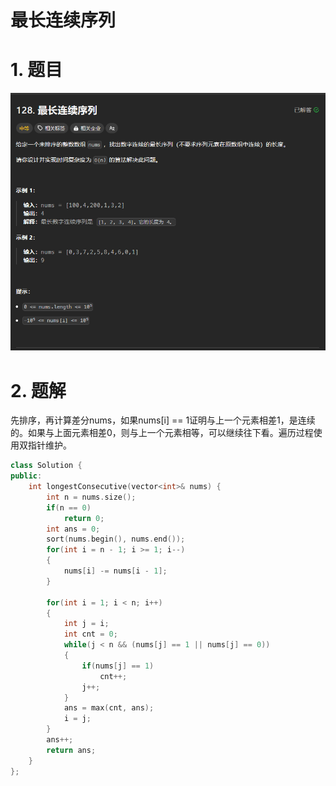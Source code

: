 # 最长连续序列

# 1. 题目

![](image/image_UW8Sm8EOAn.png)

# 2. 题解

先排序，再计算差分nums，如果nums\[i] == 1证明与上一个元素相差1，是连续的。如果与上面元素相差0，则与上一个元素相等，可以继续往下看。遍历过程使用双指针维护。

```c++
class Solution {
public:
    int longestConsecutive(vector<int>& nums) {
        int n = nums.size();
        if(n == 0)
            return 0;
        int ans = 0;
        sort(nums.begin(), nums.end());
        for(int i = n - 1; i >= 1; i--)
        {
            nums[i] -= nums[i - 1];
        }
        
        for(int i = 1; i < n; i++)
        {
            int j = i;
            int cnt = 0;
            while(j < n && (nums[j] == 1 || nums[j] == 0))
            {
                if(nums[j] == 1)
                    cnt++;
                j++;
            }
            ans = max(cnt, ans);
            i = j;
        }
        ans++;
        return ans;
    }
};      
```
